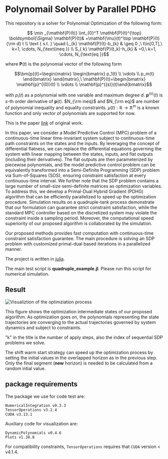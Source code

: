 # Polynomail Solver by Parallel PDHG

This repository is a solver for Polynomial Optimization of the following form:


```math
    \min _{\mathbf{P}(t)} \int_{0}^T \mathbf{P}(t)^{\top} \boldsymbol{\Sigma} \mathbf{P}(t)& +\mathbf{\mu}(t)^\top \mathbf{P}(t) {\rm d} t \\
    \text { s.t. } \quad L_{k} \mathbf{P}(t)-b_{k} &  \geq 0 ,\ t\in[0,T],\ k=1, \cdots, N_{\text{ineq }} \\
    S_{ k} \mathbf{P}(t_k)-h_{k} & =0,\ k=1, \cdots, N_{\text{eq }}
```

where $\bm{P}(t)$ is the polynomial vector of the following form

```math
\bm{p}(t)=\begin{matrix}
			\begin{bmatrix} p_1(t) \\ \vdots \\ p_m(t) \end{bmatrix}
		\end{matrix},\
		\mathbf{P}(t)=\begin{bmatrix} \mathbf{p}^{(0)}(t) \\ \vdots \\ \mathbf{p}^{(s)}(t)\end{bmatrix}
```

with $p_i(t)$ as a polynomial with one variable and maximum degree $d$. $\mathbf{p}^{(s)}(t)$ is $s$-th order derivative of $\mathbf{p}(t)$.
$N_{\rm ineq}$ and $N_{\rm eq}$ are number of polynomial inequality and equality constraints.
$\mu(t):\mathbb{R}\rightarrow\mathbb{R}^m$ is a known function and only vector of polynomials are supported for now.


This is the paper [link](https://arxiv.org/abs/2303.17889) of original work.


In this paper, we consider a Model Predictive Control (MPC) problem of a continuous-time linear time-invariant system subject to continuous-time path constraints on the states and the inputs. By leveraging the concept of differential flatness, we can replace the differential equations governing the system with linear mapping between the states, inputs, and flat outputs (including their derivatives). The flat outputs are then parameterized by piecewise polynomials, and the model predictive control problem can be equivalently transformed into a Semi-Definite Programming (SDP) problem via Sum-of-Squares (SOS), ensuring constraint satisfaction at every continuous-time interval. We further note that the SDP problem contains a large number of small-size semi-definite matrices as optimization variables. To address this, we develop a Primal-Dual Hybrid Gradient (PDHG) algorithm that can be efficiently parallelized to speed up the optimization procedure. Simulation results on a quadruple-tank process demonstrate that our formulation can guarantee strict constraint satisfaction, while the standard MPC controller based on the discretized system may violate the constraint inside a sampling period. Moreover, the computational speed superiority of our proposed algorithm is collaborated by the simulation.


Our proposed methods provides fast computation with continuous-time constraint satisfaction guarantee. The main procedure is solving an SDP problem with customized primal-dual based iterations in a parallelized manner.

The project is written in [julia](https://julialang.org/).

The main test script is **quadruple_example.jl**. Please run this script for numerical simulation.

## Result

![Visualiztion of the optimziation process](https://github.com/zs-li/MPC_PDHG/blob/main/anim.gif)

This figure shows the optimization intermediate states of our proposed algorithm. As optimization goes on, the polynomials representing the state trajectories are converging to the actual trajectories governed by system dynamics and subject to constraints. 

"k" in the title is the number of apply steps, also the index of sequential SDP problems we solve.

The shift warm start strategy can speed up the optimization process by setting the initial values in the overlapped horizon as in the previous step. Only the final segment (**new** horizon) is needed to be calculated from a random intial value.

## package requirements

The package we use for code test are:

```
NumericalIntegration v0.3.3
TensorOperations v3.2.4
CUDA v3.13.1
```

Auxiliary code for visualization are:

```
DynamicPolynomials v0.4.6
Plots v1.38.8
```

For compatibility constraints, ```TensorOperations``` requires that ```CUDA``` version \< v4.1.4.
